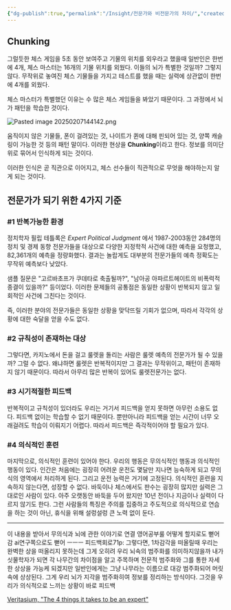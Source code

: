 ```yaml
---
{"dg-publish":true,"permalink":"/Insight/전문가와 비전문가의 차이/","created":"2024-11-15T15:47:26.000+09:00","updated":"2025-02-08T01:13:28.282+09:00"}
---
```


## Chunking
그럴듯한 체스 게임을 5초 동안 보여주고 기물의 위치를 외우라고 했을때 일반인은 한번에 4개, 체스 마스터는 16개의 기물 위치를 외웠다. 이들의 뇌가 특별한 것일까? 그렇지 않다.
무작위로 놓여진 체스 기물들을 가지고 테스트를 했을 때는 실력에 상관없이 한번에 4개를 외웠다.

체스 마스터가 특별했던 이유는 수 많은 체스 게임들을 봐았기 때문이다.
그 과정에서 뇌가 패턴을 학습한 것이다.

![Pasted image 20250207144142.png](/img/user/z-Attached%20Files/Pasted%20image%2020250207144142.png)

움직이지 않은 기물들, 폰이 걸려있는 것, 나이트가 퀸에 대해 핀되어 있는 것, 양쪽 캐슬링이 가능한 것 등의 패턴 말이다. 이러한 현상을 **Chunking**이라고 한다. 정보를 의미단위로 묶어서 인식하게 되는 것이다.

이러한 인식은 곧 직관으로 이어지고, 체스 선수들이 직관적으로 무엇을 해야하는지 알게 되는 것이다.

## 전문가가 되기 위한 4가지 기준

### \#1 반복가능한 환경
정치학자 필립 테틀록은 _Expert Political Judgment_ 에서 1987-2003동안 284명의 정치 및 경제 동향 전문가들을 대상으로 다양한 지정학적 사건에 대한 예측을 요청했고, 82,361개의 예측을 정량화했다. 결과는 놀랍게도 대부분의 전문가들의 예측 정확도는 무작위 예측보다 낮았다.

샘플 질문은 "고르바초프가 쿠데타로 축출될까?", "남아공 아파르트헤이트의 비폭력적 종결이 있을까?" 등이었다. 이러한 문제들의 공통점은 동일한 상황이 반복되지 않고 일회적인 사건에 그친다는 것이다.

즉, 이러한 분야의 전문가들은 동일한 상황을 맞닥뜨릴 기회가 없으며, 따라서 각각의 상황에 대한 숙달을 얻을 수도 없다.

### \#2 규칙성이 존재하는 대상
그렇다면, 카지노에서 돈을 걸고 룰렛을 돌리는 사람은 룰렛 예측의 전문가가 될 수 있을까?
그럴 수 없다. 왜냐하면 룰렛은 반복적이지만 그 결과는 무작위이고, 패턴이 존재하지 않기 때문이다.
따라서 아무리 많은 반복이 있어도 룰렛전문가는 없다.

### \#3 시기적절한 피드백
반복적이고 규칙성이 있더라도 우리는 거기서 피드백을 얻지 못하면 아무런 소용도 없다. 피드백 없이는 학습할 수 없기 때문이다. 뿐만아니라 피드백을 얻는 시간이 너무 오래걸려도 학습이 이뤄지기 어렵다. 따라서 피드백은 즉각적이어야 할 필요가 있다.

### \#4 의식적인 훈련
마지막으로, 의식적인 훈련이 있어야 한다. 우리의 행동은 무의식적인 행동과 의식적인 행동이 있다. 인간은 처음에는 굉장히 어려운 운전도 몇달만 지나면 능숙하게 되고 무의식의 영역에서 처리하게 된다. 그리고 운전 능력은 거기에 고정된다. 의식적인 훈련을 지속하지 않는다면, 성장할 수 없다. 바둑이나 체스에서도 판수는 굉장히 많지만 실력은 그대로인 사람이 있다. 아주 오랫동안 바둑을 두어 왔지만 10년 전이나 지금이나 실력이 다르지 않기도 한다. 그런 사람들의 특징은 주의를 집중하고 주도적으로 의식적으로 연습을 하는 것이 아닌, 휴식을 위해 설렁설렁 큰 노력 없이 둔다.

---

이 내용을 받아서 무의식과 뇌에 관한 이야기로 연결
영어공부룰 어떻게 할지로도 뻗어감
ai연구쪽으로도 뻗어
ㅡㅡㅡ
피드백회로71p: 그렇다면, 1차감각을 떠올릴때 우리는 완벽한 상을 떠올리지 못하는데 그게 오히려 우리 뇌속의 범주화를 의미하지않을까 내가 싯물학자가 되면 각 나무간의 차이점을 알고 주목하며 전문적 범주화와 그를 통한 자세한 상상을 가능케 되겠지만 일반인에게는 그냥 나무라는 이름으로 대강 범주화되어 머릿속에 상상된다. 그게 우리 뇌가 지각을 범주화히여 정보를 정리하는 방식이다. 그것을 우리가 의식적으로 느끼는 상황이 바로 피드백



[Veritasium, "The 4 things it takes to be an expert"](https://www.youtube.com/watch?v=5eW6Eagr9XA&t=199s)
